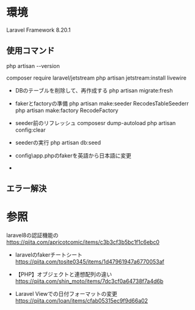# 環境
Laravel Framework 8.20.1


## 使用コマンド
php artisan --version


composer require laravel/jetstream
php artisan jetstream:install livewire

- DBのテーブルを削除して、再作成する
  php artisan migrate:fresh

- fakerとfactoryの準備
 php artisan make:seeder RecodesTableSeederr
 php artisan make:factory RecodeFactory


- seeder前のリフレッシュ
 composesr dump-autoload
 php artisan config:clear

 - seederの実行
 php artisan db:seed

-  config\app.phpのfakerを英語から日本語に変更

- 

## エラー解決

# 参照
laravel8の認証機能の
https://qiita.com/apricotcomic/items/c3b3cf3b5bc1f1c6ebc0

- laravelのfakerチートシート
https://qiita.com/tosite0345/items/1d47961947a6770053af

- 【PHP】オブジェクトと連想配列の違い
https://qiita.com/shin_moto/items/7dc3cf0a64738f7a4d6b

- Laravel Viewでの日付フォーマットの変更
https://qiita.com/Ioan/items/cfab05315ec9f9d66a02